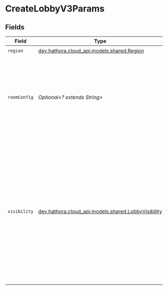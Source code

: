 # CreateLobbyV3Params


## Fields

| Field                                                                                                                                                                                                                                       | Type                                                                                                                                                                                                                                        | Required                                                                                                                                                                                                                                    | Description                                                                                                                                                                                                                                 | Example                                                                                                                                                                                                                                     |
| ------------------------------------------------------------------------------------------------------------------------------------------------------------------------------------------------------------------------------------------- | ------------------------------------------------------------------------------------------------------------------------------------------------------------------------------------------------------------------------------------------- | ------------------------------------------------------------------------------------------------------------------------------------------------------------------------------------------------------------------------------------------- | ------------------------------------------------------------------------------------------------------------------------------------------------------------------------------------------------------------------------------------------- | ------------------------------------------------------------------------------------------------------------------------------------------------------------------------------------------------------------------------------------------- |
| `region`                                                                                                                                                                                                                                    | [dev.hathora.cloud_api.models.shared.Region](../../models/shared/Region.md)                                                                                                                                                                 | :heavy_check_mark:                                                                                                                                                                                                                          | N/A                                                                                                                                                                                                                                         |                                                                                                                                                                                                                                             |
| `roomConfig`                                                                                                                                                                                                                                | *Optional<? extends String>*                                                                                                                                                                                                                | :heavy_minus_sign:                                                                                                                                                                                                                          | Optional configuration parameters for the room. Can be any string including stringified JSON. It is accessible from the room via [`GetRoomInfo()`](https://hathora.dev/api#tag/RoomV2/operation/GetRoomInfo).                               | {"name":"my-room"}                                                                                                                                                                                                                          |
| `visibility`                                                                                                                                                                                                                                | [dev.hathora.cloud_api.models.shared.LobbyVisibility](../../models/shared/LobbyVisibility.md)                                                                                                                                               | :heavy_check_mark:                                                                                                                                                                                                                          | Types of lobbies a player can create.<br/><br/>`private`: the player who created the room must share the roomId with their friends<br/><br/>`public`: visible in the public lobby list, anyone can join<br/><br/>`local`: for testing with a server running locally | private                                                                                                                                                                                                                                     |